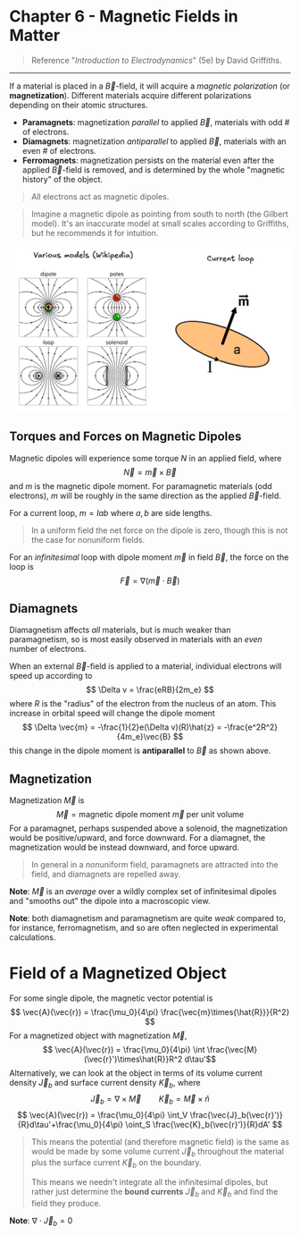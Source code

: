 # Chapter 6 - Magnetic Fields in Matter

> Reference "*Introduction to Electrodynamics*" (5e) by David Griffiths.

---

If a material is placed in a $\vec{B}$-field, it will acquire a *magnetic polarization* (or **magnetization**). Different materials acquire different polarizations depending on their atomic structures.

- **Paramagnets**: magnetization *parallel* to applied $\vec{B}$, materials with odd # of electrons. 
- **Diamagnets**: magnetization *antiparallel* to applied $\vec{B}$, materials with an even # of electrons.
- **Ferromagnets**: magnetization persists on the material even after the applied $\vec{B}$-field is removed, and is determined by the whole "magnetic history" of the object.

> All electrons act as magnetic dipoles.

> Imagine a magnetic dipole as pointing from south to north (the Gilbert model). It's an inaccurate model at small scales according to Griffiths, but he recommends it for intuition. 

![](images/chapter6/mag_moment.PNG)

## Torques and Forces on Magnetic Dipoles

Magnetic dipoles will experience some torque $N$ in an applied field, where 
$$
\vec{N} = \vec{m}\times\vec{B}
$$
and $m$ is the magnetic dipole moment. For paramagnetic materials (odd electrons), $m$ will be roughly in the same direction as the applied $\vec{B}$-field.

For a current loop, $m=Iab$ where $a,b$ are side lengths. 

> In a uniform field the net force on the dipole is zero, though this is not the case for nonuniform fields. 

For an *infinitesimal* loop with dipole moment $\vec{m}$ in field $\vec{B}$, the force on the loop is
$$
\vec{F} = \nabla (\vec{m}\cdot \vec{B})
$$

## Diamagnets

Diamagnetism affects *all* materials, but is much weaker than paramagnetism, so is most easily observed in materials with an *even* number of electrons.

When an external $\vec{B}$-field is applied to a material, individual electrons will speed up according to
$$
\Delta v = \frac{eRB}{2m_e}
$$
where $R$ is the "radius" of the electron from the nucleus of an atom. This increase in orbital speed will change the dipole moment
$$
\Delta \vec{m} = -\frac{1}{2}e(\Delta v)(R)\hat{z} = -\frac{e^2R^2}{4m_e}\vec{B}
$$
this change in the dipole moment is **antiparallel** to $\vec{B}$ as shown above. 

## Magnetization

Magnetization $\vec{M}$ is
$$
\vec{M} = \text{magnetic dipole moment }\vec{m} \text{ per unit volume}
$$
For a paramagnet, perhaps suspended above a solenoid, the magnetization would be positive/upward, and force downward. For a diamagnet, the magnetization would be instead downward, and force upward. 

> In general in a *non*uniform field, paramagnets are attracted into the field, and diamagnets are repelled away. 

**Note**: $\vec{M}$ is an *average* over a wildly complex set of infinitesimal dipoles and "smooths out" the dipole into a macroscopic view.

**Note**: both diamagnetism and paramagnetism are quite *weak* compared to, for instance, ferromagnetism, and so are often neglected in experimental calculations. 

# Field of a Magnetized Object

For some single dipole, the magnetic vector potential is
$$
\vec{A}(\vec{r}) = \frac{\mu_0}{4\pi} \frac{\vec{m}\times{\hat{R}}}{R^2}
$$
For a magnetized object with magnetization $\vec{M}$,
$$
\vec{A}(\vec{r}) = \frac{\mu_0}{4\pi} \int \frac{\vec{M}(\vec{r}')\times\hat{R}}R^2
d\tau'$$
Alternatively, we can look at the object in terms of its volume current density $\vec{J}_b$ and surface current density $\vec{K}_b$, where
$$
\vec{J}_b = \nabla\times\vec{M}\qquad \vec{K}_b = \vec{M}\times\hat{n}
$$
$$
\vec{A}(\vec{r}) = \frac{\mu_0}{4\pi} \int_V \frac{\vec{J}_b(\vec{r}')}{R}d\tau'+\frac{\mu_0}{4\pi} \oint_S \frac{\vec{K}_b(\vec{r}')}{R}dA'
$$
> This means the potential (and therefore magnetic field) is the same as would be made by some volume current $\vec{J}_b$ throughout the material plus the surface current $\vec{K}_b$ on the boundary.
>
> This means we needn't integrate all the infinitesimal dipoles, but rather just determine the **bound currents** $\vec{J}_b$ and $\vec{K}_b$ and find the field they produce. 

**Note**: $\nabla \cdot \vec{J}_b = 0$ 